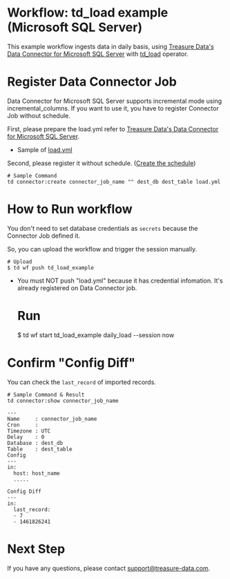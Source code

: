 # Workflow: td_load example (Microsoft SQL Server)

This example workflow ingests data in daily basis, using [Treasure Data's Data Connector for Microsoft SQL Server](https://docs.treasuredata.com/articles/data-connector-microsoft-sql-server) with [td_load](http://docs.digdag.io/operators.html#td-load-treasure-data-bulk-loading) operator.

# Register Data Connector Job

Data Connector for Microsoft SQL Server supports incremental mode using incremental_columns. If you want to use it, you have to register Connector Job without schedule.

First, please prepare the load.yml refer to [Treasure Data's Data Connector for Microsoft SQL Server](https://docs.treasuredata.com/articles/data-connector-microsoft-sql-server).

- Sample of [load.yml](load.yml)

Second, please register it without schedule. ([Create the schedule](https://docs.treasuredata.com/articles/data-connector-microsoft-sql-server#create-the-schedule))

    # Sample Command
    td connector:create connector_job_name "" dest_db dest_table load.yml

# How to Run workflow

You don't need to set database credentials as `secrets` because the Connector Job defined it.

So, you can upload the workflow and trigger the session manually.

    # Upload
    $ td wf push td_load_example

* You must NOT push "load.yml" because it has credential infomation. It's already registered on Data Connector job.
    
    # Run
    $ td wf start td_load_example daily_load --session now

# Confirm "Config Diff"

You can check the `last_record` of imported records.

    # Sample Command & Result
    td connector:show connector_job_name
    
    ---
    Name     : connector_job_name
    Cron     :
    Timezone : UTC
    Delay    : 0
    Database : dest_db
    Table    : dest_table
    Config
    ---
    in:
      host: host_name
      .....
    
    Config Diff
    ---
    in:
      last_record:
      - 7
      - 1461826241

# Next Step

If you have any questions, please contact support@treasure-data.com.
